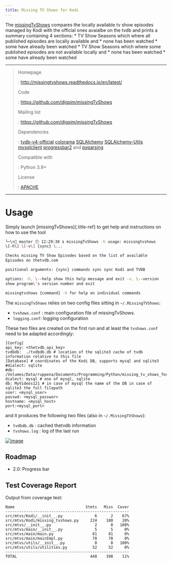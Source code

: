 ```yaml
---
title: Missing TV Shows for Kodi
---
```


The [missingTvShows](https://github.com/digsim/missingTvShows) compares
the locally available tv show episodes managed by Kodi with the official
ones avaialbe on the tvdb and prints a summary containing 4 sections: \*
TV Show Seasons which where all published episodes are locally available
and \* none has been watched \* some have already been watched \* TV
Show Seasons which where some published episodes are not available
locally and \* none has been watched \* some have already been watched

------------------------------------------------------------------------

> Homepage
>
> :   <http://missingtvshows.readthedocs.io/en/latest/>
>
> Code
>
> :   <https://github.com/digsim/missingTvShows>
>
> Mailing list
>
> :   <https://github.com/digsim/missingTvShows>
>
> Dependencies
>
> :   [tvdb-v4-official]()
>     [colorama](https://pypi.org/pypi/colorama)
>     [SQLAlchemy](https://pypi.org/pypi/SQLAlchemy)
>     [SQLAlchemy-Utils](http://pypi.org/pypi/sqlalchemy-utils)
>     [mysqlclient](http://pypi.org/pypi/sqlalchemy-utils)
>     [progressbar2](http://pypi.org/pypi/sqlalchemy-utils) and
>     [pyparsing]()
>
> Compatible with
>
> :   Python 3.9+
>
> License
>
> :   [APACHE](http://www.apache.org/licenses/LICENSE-2.0.txt)

------------------------------------------------------------------------

# Usage

Simply launch [missingTvShows]{.title-ref} to get help and instructions
on how to use the tool

```bash
└─\> master 🕙 12:29:38 ❯ missingTvShows -h usage: missingtvshows
\[-h\] \[-v\] {sync} \...

Checks missing TV Show Episodes based on the list of available
Episodes on thetvdb.com

positional arguments: {sync} commands sync sync Kodi and TVDB

options: -h, \--help show this help message and exit -v, \--version
show program\'s version number and exit

missingtvshows {command} -h for help on individual commands
```

The `missingTvShows` relies on two config files sitting in
`~/.MissingTVShows`:

-   `tvshows.conf` : main configuration file of missingTvShows.
-   `logging.conf`: logging configuration

These two files are created on the first run and at least the
`tvshows.conf` need to be adapted accordingly:


```
[Config]
api_key: <thetvdb_api_key>
tvdbdb:  ./tvdbdb.db # location of the sqlite3 cache of tvdb information relative to this file
[Database] # coordinates of the Kodi DB, supports mysql and sqlite3
#dialect: sqlite
#db: /Volumes/Data/ruppena/Documents/Programming/Python/missing_tv_shows_for_xbmc/test.db
dialect: mysql # one of mysql, sqlite
db: MyVideos121 # in case of mysql the name of the DB in case of sqlite3 the full filepath
user: <mysql_user>
passwd: <mysql_passwor>
hostname: <mysql_host>
port:<mysql_port>
```

and it produces the following two files (also in `~/.MissingTVShows`):

* `tvdbdb.db` : cached thetvdb information
* `tvshows.log` : log of the last run


[![image](https://travis-ci.org/digsim/missingTvShows.svg?branch=master)](https://travis-ci.org/digsim/missingTvShows)

## Roadmap

-   2.0: Progress bar

## Test Coverage Report

Output from coverage test:

```
Name                               Stmts   Miss  Cover
------------------------------------------------------
src/mtvs/Kodi/__init__.py              6      2    67%
src/mtvs/Kodi/missing_tvshows.py     224    180    20%
src/mtvs/__init__.py                   2      0   100%
src/mtvs/main/__init__.py              5      5     0%
src/mtvs/main/main.py                 81     81     0%
src/mtvs/main/mainImpl.py             78     78     0%
src/mtvs/utils/__init__.py             0      0   100%
src/mtvs/utils/utilities.py           52     52     0%
------------------------------------------------------
TOTAL                                448    398    11%
```